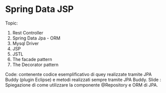 # Spring Data JSP
Topic:
1. Rest Controller
2. Spring Data Jpa - ORM
3. Mysql Driver
4. JSP 
5. JSTL
6. The facade pattern
7. The Decorator pattern

Code: contenente codice esemplificativo di quey realizzate tramite JPA Buddy (plugin Eclipse) e metodi realizzati sempre tramite JPA Buddy. 
Slide : Spiegazione di come utilizzare la componente @Repository e ORM di JPA.


